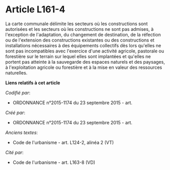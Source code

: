 # Article L161-4

La carte communale délimite les secteurs où les constructions sont autorisées et les secteurs où les constructions ne sont
pas admises, à l'exception de l'adaptation, du changement de destination, de la réfection ou de l'extension des constructions
existantes ou des constructions et installations nécessaires à des équipements collectifs dès lors qu'elles ne sont pas
incompatibles avec l'exercice d'une activité agricole, pastorale ou forestière sur le terrain sur lequel elles sont
implantées et qu'elles ne portent pas atteinte à la sauvegarde des espaces naturels et des paysages, à l'exploitation
agricole ou forestière et à la mise en valeur des ressources naturelles.

**Liens relatifs à cet article**

_Codifié par_:

  - ORDONNANCE n°2015-1174 du 23 septembre 2015 - art.

_Créé par_:

  - ORDONNANCE n°2015-1174 du 23 septembre 2015 - art.

_Anciens textes_:

  - Code de l'urbanisme - art. L124-2, alinéa 2  (VT)

_Cité par_:

  - Code de l'urbanisme - art. L163-8 (VD)
